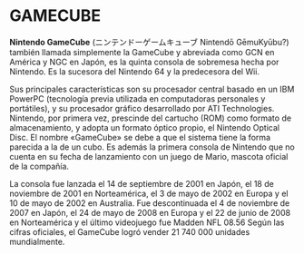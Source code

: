 # GAMECUBE

**Nintendo GameCube** (ニンテンドーゲームキューブ Nintendō GēmuKyūbu?) también llamada simplemente la GameCube y abreviada como GCN en América y NGC en Japón, es la quinta consola de sobremesa hecha por Nintendo. Es la sucesora del Nintendo 64 y la predecesora del Wii.

Sus principales características son su procesador central basado en un IBM PowerPC (tecnología previa utilizada en computadoras personales y portátiles), y su procesador gráfico desarrollado por ATI Technologies. Nintendo, por primera vez, prescinde del cartucho (ROM) como formato de almacenamiento, y adopta un formato óptico propio, el Nintendo Optical Disc. El nombre «GameCube» se debe a que el sistema tiene la forma parecida a la de un cubo. Es además la primera consola de Nintendo que no cuenta en su fecha de lanzamiento con un juego de Mario, mascota oficial de la compañía.

La consola fue lanzada el 14 de septiembre de 2001 en Japón, el 18 de noviembre de 2001 en Norteamérica, el 3 de mayo de 2002 en Europa y el 10 de mayo de 2002 en Australia. Fue descontinuada el 4 de noviembre de 2007 en Japón, el 24 de mayo de 2008 en Europa y el 22 de junio de 2008 en Norteamérica y el último videojuego fue Madden NFL 08.5​6​ Según las cifras oficiales, el GameCube logró vender 21 740 000 unidades mundialmente.
